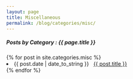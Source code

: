 ```yaml
---
layout: page
title: Miscellaneous
permalink: /blog/categories/misc/
---
```


<h5> Posts by Category : {{ page.title }} </h5>

<div class="card">
{% for post in site.categories.misc %}
 <li class="category-posts"><span>{{ post.date | date_to_string }}</span> &nbsp; <a href="{{ post.url }}">{{ post.title }}</a></li>
{% endfor %}
</div>